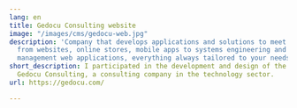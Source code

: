 ```yaml
---
lang: en
title: Gedocu Consulting website
image: "/images/cms/gedocu-web.jpg"
description: 'Company that develops applications and solutions to meet your needs:
  from websites, online stores, mobile apps to systems engineering and cloud or complex
  management web applications, everything always tailored to your needs.'
short_description: I participated in the development and design of the website of
  Gedocu Consulting, a consulting company in the technology sector.
url: https://gedocu.com/

---
```

